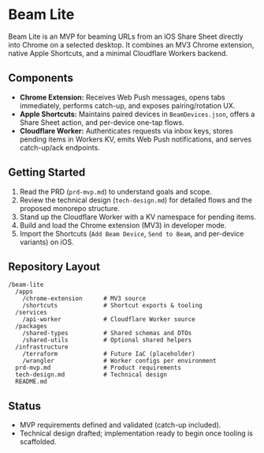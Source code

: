 # Beam Lite

Beam Lite is an MVP for beaming URLs from an iOS Share Sheet directly into Chrome on a selected desktop. It combines an MV3 Chrome extension, native Apple Shortcuts, and a minimal Cloudflare Workers backend.

## Components
- **Chrome Extension:** Receives Web Push messages, opens tabs immediately, performs catch-up, and exposes pairing/rotation UX.
- **Apple Shortcuts:** Maintains paired devices in `BeamDevices.json`, offers a Share Sheet action, and per-device one-tap flows.
- **Cloudflare Worker:** Authenticates requests via inbox keys, stores pending items in Workers KV, emits Web Push notifications, and serves catch-up/ack endpoints.

## Getting Started
1. Read the PRD (`prd-mvp.md`) to understand goals and scope.
2. Review the technical design (`tech-design.md`) for detailed flows and the proposed monorepo structure.
3. Stand up the Cloudflare Worker with a KV namespace for pending items.
4. Build and load the Chrome extension (MV3) in developer mode.
5. Import the Shortcuts (`Add Beam Device`, `Send to Beam`, and per-device variants) on iOS.

## Repository Layout
```
/beam-lite
  /apps
    /chrome-extension      # MV3 source
    /shortcuts             # Shortcut exports & tooling
  /services
    /api-worker            # Cloudflare Worker source
  /packages
    /shared-types          # Shared schemas and DTOs
    /shared-utils          # Optional shared helpers
  /infrastructure
    /terraform             # Future IaC (placeholder)
    /wrangler              # Worker configs per environment
  prd-mvp.md               # Product requirements
  tech-design.md           # Technical design
  README.md
```

## Status
- MVP requirements defined and validated (catch-up included).
- Technical design drafted; implementation ready to begin once tooling is scaffolded.

